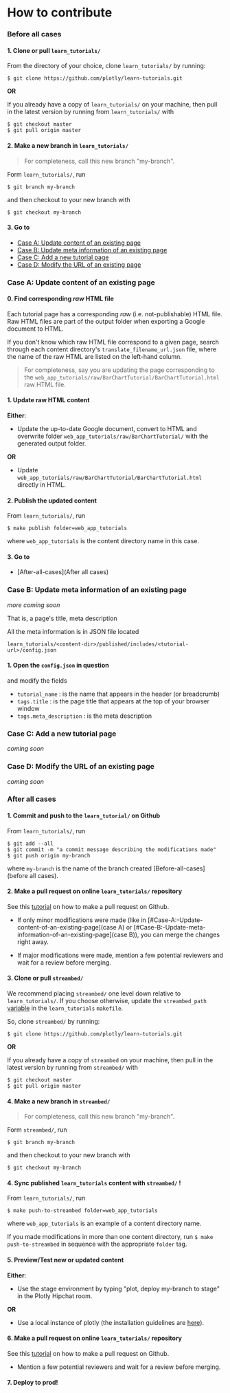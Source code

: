# How to contribute


### Before all cases

#### 1. Clone or pull `learn_tutorials/`

From the directory of your choice, clone `learn_tutorials/` by running:

```
$ git clone https://github.com/plotly/learn-tutorials.git
```

**OR** 

If you already have a copy of `learn_tutorials/` on your machine, then pull
in the latest version by running from `learn_tutorials/` with

```
$ git checkout master
$ git pull origin master
```

#### 2. Make a new branch in `learn_tutorials/`

> For completeness, call this new branch "my-branch".

Form `learn_tutorials/`, run

```
$ git branch my-branch
```

and then checkout to your new branch with

```
$ git checkout my-branch
```

#### 3. Go to

- [Case A: Update content of an existing page](#case-a-update-content-of-an-existing-page)
- [Case B: Update meta information of an existing page](#case-b-update-meta-information-of-an-existing-page)
- [Case C: Add a new tutorial page](#case-c-add-a-new-tutorial-page)
- [Case D: Modify the URL of an existing page](#case-d-modify-the-url-of-an-existing-page)


### Case A: Update content of an existing page

#### 0. Find corresponding *raw* HTML file

Each tutorial page has a corresponding *raw* (i.e. not-publishable) HTML file.
Raw HTML files are part of the output folder when exporting a Google document to
HTML. 

If you don't know which raw HTML file correspond to a given page, search through
each content directory's `translate_filename_url.json` file, where the name of
the raw HTML are listed on the left-hand column.

> For completeness, say you are updating the page corresponding to the
`web_app_tutorials/raw/BarChartTutorial/BarChartTutorial.html` raw HTML file.

#### 1. Update raw HTML content

**Either**:

- Update the up-to-date Google document, convert to HTML and overwrite
  folder `web_app_tutorials/raw/BarChartTutorial/` with the generated output
  folder. 

**OR**

- Update `web_app_tutorials/raw/BarChartTutorial/BarChartTutorial.html`
  directly in HTML.

#### 2. Publish the updated content

From `learn_tutorials/`, run

```
$ make publish folder=web_app_tutorials
```

where `web_app_tutorials` is the content directory name in this case.

#### 3. Go to

- [After-all-cases](After all cases)


### Case B: Update meta information of an existing page

*more coming soon*

That is, a page's title, meta description 


All the meta information is in JSON file located

```
learn_tutorials/<content-dir>/published/includes/<tutorial-url>/config.json
```

#### 1. Open the `config.json` in question

and modify the fields 

- `tutorial_name` : is the name that appears in the header (or breadcrumb)
- `tags.title` : is the page title that appears at the top of your browser window
- `tags.meta_description` : is the meta description

### Case C: Add a new tutorial page

*coming soon* 

### Case D: Modify the URL of an existing page

*coming soon*


### After all cases

#### 1. Commit and push to the `learn_tutorial/` on Github 

From `learn_tutorials/`, run

```
$ git add --all
$ git commit -m "a commit message describing the modifications made"
$ git push origin my-branch
```

where `my-branch` is the name of the branch created [Before-all-cases](before
all cases).

#### 2. Make a pull request on online `learn_tutorials/` repository

See this [tutorial](https://help.github.com/articles/creating-a-pull-request) on
how to make a pull request on Github.

- If only minor modifications were made (like in
  [#Case-A:-Update-content-of-an-existing-page](case A) or
  [#Case-B:-Update-meta-information-of-an-existing-page](case B)), you can merge
  the changes right away. 

- If major modifications were made, mention a few potential reviewers and wait
  for a review before merging.

#### 3. Clone or pull `streambed/`

We recommend placing `streambed/` one level down relative to `learn_tutorials/`.
If you choose otherwise, update the `streambed_path`
[variable](https://github.com/plotly/learn-tutorials/blob/master/makefile#L4) in
the `learn_tutorials` `makefile`.

So, clone `streambed/` by running:

```
$ git clone https://github.com/plotly/learn-tutorials.git
```

**OR** 

If you already have a copy of `streambed` on your machine, then pull
in the latest version by running from `streambed/` with

```
$ git checkout master
$ git pull origin master
```

#### 4. Make a new branch in `streambed/`

> For completeness, call this new branch "my-branch".

Form `streambed/`, run

```
$ git branch my-branch
```

and then checkout to your new branch with

```
$ git checkout my-branch
```

#### 4. Sync published `learn_tutorials` content with `streambed/` !

From `learn_tutorials/`, run

```
$ make push-to-streambed folder=web_app_tutorials
```

where `web_app_tutorials` is an example of a content directory name.

If you made modifications in more than one content directory, run `$ make
push-to-streambed` in sequence with the appropriate `folder` tag.


#### 5. Preview/Test new or updated content

**Either**:

- Use the stage environment by typing "plot, deploy my-branch to stage" in the
  Plotly Hipchat room.

**OR**

- Use a local instance of plotly (the installation guidelines are
  [here](https://github.com/plotly/deployment/tree/ansible#local-vagrant-development-environment)).


#### 6. Make a pull request on online `learn_tutorials/` repository

See this [tutorial](https://help.github.com/articles/creating-a-pull-request) on
how to make a pull request on Github.

- Mention a few potential reviewers and wait for a review before merging.

#### 7. Deploy to prod! 
